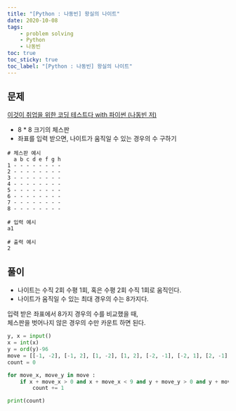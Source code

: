 ```yaml
---
title: "[Python : 나동빈] 왕실의 나이트"
date: 2020-10-08
tags:
    - problem solving
    - Python
    - 나동빈
toc: true
toc_sticky: true
toc_label: "[Python : 나동빈] 왕실의 나이트"
---
```

## 문제
[이것이 취업을 위한 코딩 테스트다 with 파이썬 (나동빈 저)](https://youtu.be/2zjoKjt97vQ?list=PLRx0vPvlEmdAghTr5mXQxGpHjWqSz0dgC&t=2818)  
  
- 8 * 8 크기의 체스판
- 좌표를 입력 받으면, 나이트가 움직일 수 있는 경우의 수 구하기

```
# 체스판 예시
  a b c d e f g h
1 - - - - - - - -
2 - - - - - - - -
3 - - - - - - - -
4 - - - - - - - -
5 - - - - - - - -
6 - - - - - - - -
7 - - - - - - - -
8 - - - - - - - -

# 입력 예시
a1

# 출력 예시
2
```

## 풀이
- 나이트는 수직 2회 수평 1회, 혹은 수평 2회 수직 1회로 움직인다.
- 나이트가 움직일 수 있는 최대 경우의 수는 8가지다.

입력 받은 좌표에서 8가지 경우의 수를 비교했을 때,  
체스판을 벗어나지 않은 경우의 수만 카운트 하면 된다.  

```python
y, x = input()
x = int(x)
y = ord(y)-96
move = [[-1, -2], [-1, 2], [1, -2], [1, 2], [-2, -1], [-2, 1], [2, -1], [2, 1]]
count = 0

for move_x, move_y in move :
    if x + move_x > 0 and x + move_x < 9 and y + move_y > 0 and y + move_y < 9 :
        count += 1

print(count)
```
